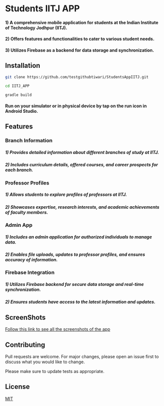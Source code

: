 # Students IITJ APP
#### 1) A comprehensive mobile application for students at the Indian Institute of Technology Jodhpur (IITJ).
#### 2) Offers features and functionalities to cater to various student needs.
#### 3) Utilizes Firebase as a backend for data storage and synchronization.

## Installation

```bash
git clone https://github.com/testgithubtiwari/StudentsAppIITJ.git
```

```bash
cd IITJ_APP
```

```bash
gradle build
```
####  Run on your simulator or in physical device by tap on the run icon in Android Studio.


## Features
### Branch Information

##### 1) Provides detailed information about different branches of study at IITJ.
##### 2) Includes curriculum details, offered courses, and career prospects for each branch.

### Professor Profiles
##### 1) Allows students to explore profiles of professors at IITJ.
##### 2) Showcases expertise, research interests, and academic achievements of faculty members.

### Admin App
##### 1) Includes an admin application for authorized individuals to manage data.
##### 2) Enables file uploads, updates to professor profiles, and ensures accuracy of information.

### Firebase Integration
##### 1) Utilizes Firebase backend for secure data storage and real-time synchronization.
##### 2) Ensures students have access to the latest information and updates.

## ScreenShots
[Follow this link to see all the screenshots of the app]()


## Contributing

Pull requests are welcome. For major changes, please open an issue first
to discuss what you would like to change.

Please make sure to update tests as appropriate.

## License

[MIT](https://choosealicense.com/licenses/mit/)